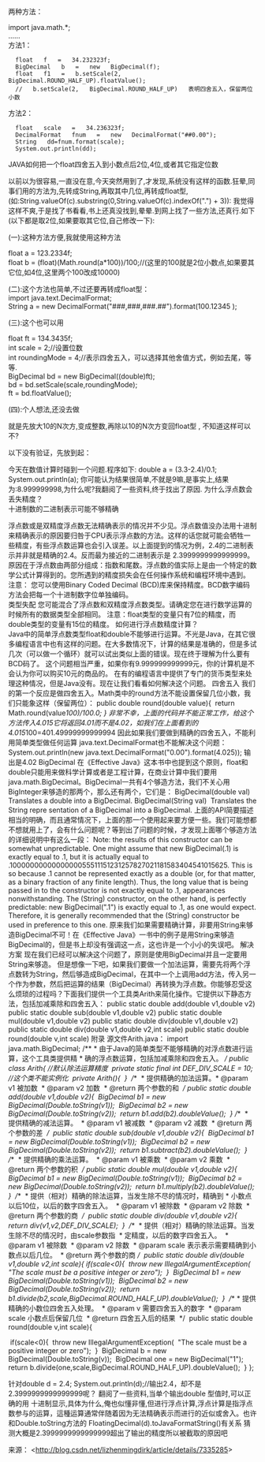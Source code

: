 两种方法：

import   java.math.*;  
  ……  
  方法1：  

```
  float   f   =   34.232323f;  
  BigDecimal   b   =   new   BigDecimal(f);  
  float   f1   =   b.setScale(2,   BigDecimal.ROUND_HALF_UP).floatValue();  
  //   b.setScale(2,   BigDecimal.ROUND_HALF_UP)   表明四舍五入，保留两位小数
```

  方法2：  

```
  float   scale   =   34.236323f;  
  DecimalFormat   fnum   =   new   DecimalFormat("##0.00");  
  String   dd=fnum.format(scale);      
  System.out.println(dd);  
```







JAVA如何把一个float四舍五入到小数点后2位,4位,或者其它指定位数

​        以前以为很容易,一直没在意,今天突然用到了,才发现,系统没有这样的函数.狂晕,同事们用的方法为,先转成String,再取其中几位,再转成float型,(如:String.valueOf(c).substring(0,String.valueOf(c).indexOf(".")   +   3)): 我觉得这样不爽,于是找了书看看,书上还真没找到,晕晕.到网上找了一些方法,还真行.如下(以下都是取2位,如果要取其它位,自己修改一下):

 (一):这种方法方便,我就使用这种方法

   float   a   =   123.2334f;  
   float   b   =   (float)(Math.round(a*100))/100;//(这里的100就是2位小数点,如果要其它位,如4位,这里两个100改成10000)

(二):这个方法也简单,不过还要再转成float型：  
  import   java.text.DecimalFormat;       
  String   a   =   new   DecimalFormat("###,###,###.##").format(100.12345   );

(三):这个也可以用

float   ft   =   134.3435f;  
  int   scale   =   2;//设置位数  
  int   roundingMode   =   4;//表示四舍五入，可以选择其他舍值方式，例如去尾，等等.  
  BigDecimal   bd   =   new   BigDecimal((double)ft);  
  bd   =   bd.setScale(scale,roundingMode);  
  ft   =   bd.floatValue();  

(四):个人想法,还没去做

就是先放大10的N次方,变成整数,再除以10的N次方变回float型 , 不知道这样可以不?

 

 

以下没有验证，先放到起：

今天在数值计算时碰到一个问题.程序如下:
double a = (3.3-2.4)/0.1;
System.out.println(a);
你可能认为结果很简单,不就是9嘛,是事实上,结果为:8.999999998,为什么呢?我翻阅了一些资料,终于找出了原因.
为什么浮点数会丢失精度？  
十进制数的二进制表示可能不够精确

浮点数或是双精度浮点数无法精确表示的情况并不少见。浮点数值没办法用十进制来精确表示的原因要归咎于CPU表示浮点数的方法。这样的话您就可能会牺牲一些精度，有些浮点数运算也会引入误差。以上面提到的情况为例，2.4的二进制表示并非就是精确的2.4。反而最为接近的二进制表示是 2.3999999999999999。原因在于浮点数由两部分组成：指数和尾数。浮点数的值实际上是由一个特定的数学公式计算得到的。您所遇到的精度损失会在任何操作系统和编程环境中遇到。
注意： 您可以使用Binary Coded Decimal (BCD)库来保持精度。BCD数字编码方法会把每一个十进制数字位单独编码。  
类型失配
您可能混合了浮点数和双精度浮点数类型。请确定您在进行数学运算的时候所有的数据类型全部相同。
注意：float类型的变量只有7位的精度，而double类型的变量有15位的精度。 
如何进行浮点数精度计算？             
​      Java中的简单浮点数类型float和double不能够进行运算。不光是Java，在其它很多编程语言中也有这样的问题。在大多数情况下，计算的结果是准确的，但是多试几次（可以做一个循环）就可以试出类似上面的错误。现在终于理解为什么要有BCD码了。
这个问题相当严重，如果你有9.999999999999元，你的计算机是不会认为你可以购买10元的商品的。
在有的编程语言中提供了专门的货币类型来处理这种情况，但是Java没有。现在让我们看看如何解决这个问题。
四舍五入
我们的第一个反应是做四舍五入。Math类中的round方法不能设置保留几位小数，我们只能象这样（保留两位）：
public double round(double value){
​    return Math.round(value*100)/100.0;
}
非常不幸，上面的代码并不能正常工作，给这个方法传入4.015它将返回4.01而不是4.02，如我们在上面看到的
4.015*100=401.49999999999994
因此如果我们要做到精确的四舍五入，不能利用简单类型做任何运算
java.text.DecimalFormat也不能解决这个问题：
System.out.println(new java.text.DecimalFormat("0.00").format(4.025));
输出是4.02
BigDecimal
在《Effective Java》这本书中也提到这个原则，float和double只能用来做科学计算或者是工程计算，在商业计算中我们要用java.math.BigDecimal。BigDecimal一共有4个够造方法，我们不关心用BigInteger来够造的那两个，那么还有两个，它们是：
BigDecimal(double val) 
​          Translates a double into a BigDecimal. 
BigDecimal(String val) 
​          Translates the String repre sentation of a BigDecimal into a BigDecimal.
上面的API简要描述相当的明确，而且通常情况下，上面的那一个使用起来要方便一些。我们可能想都不想就用上了，会有什么问题呢？等到出了问题的时候，才发现上面哪个够造方法的详细说明中有这么一段：
Note: the results of this constructor can be somewhat unpredictable. One might assume that new BigDecimal(.1) is exactly equal to .1, but it is actually equal to .1000000000000000055511151231257827021181583404541015625. This is so because .1 cannot be represented exactly as a double (or, for that matter, as a binary fraction of any finite length). Thus, the long value that is being passed in to the constructor is not exactly equal to .1, appearances nonwithstanding.
The (String) constructor, on the other hand, is perfectly predictable: new BigDecimal(".1") is exactly equal to .1, as one would expect. Therefore, it is generally recommended that the (String) constructor be used in preference to this one.
原来我们如果需要精确计算，非要用String来够造BigDecimal不可！在《Effective Java》一书中的例子是用String来够造BigDecimal的，但是书上却没有强调这一点，这也许是一个小小的失误吧。
解决方案
现在我们已经可以解决这个问题了，原则是使用BigDecimal并且一定要用String来够造。
但是想像一下吧，如果我们要做一个加法运算，需要先将两个浮点数转为String，然后够造成BigDecimal，在其中一个上调用add方法，传入另一个作为参数，然后把运算的结果（BigDecimal）再转换为浮点数。你能够忍受这么烦琐的过程吗？下面我们提供一个工具类Arith来简化操作。它提供以下静态方法，包括加减乘除和四舍五入：
public static double add(double v1,double v2)
public static double sub(double v1,double v2)
public static double mul(double v1,double v2)
public static double div(double v1,double v2)
public static double div(double v1,double v2,int scale)
public static double round(double v,int scale)
附录
源文件Arith.java：
import java.math.BigDecimal;
/**
\* 由于Java的简单类型不能够精确的对浮点数进行运算，这个工具类提供精
\* 确的浮点数运算，包括加减乘除和四舍五入。
*/
public class Arith{
​    //默认除法运算精度
​    private static final int DEF_DIV_SCALE = 10;
​    //这个类不能实例化
​    private Arith(){
​    }
​    /**
​     * 提供精确的加法运算。
​     * @param v1 被加数
​     * @param v2 加数
​     * @return 两个参数的和
​     */
​    public static double add(double v1,double v2){
​        BigDecimal b1 = new BigDecimal(Double.toString(v1));
​        BigDecimal b2 = new BigDecimal(Double.toString(v2));
​        return b1.add(b2).doubleValue();
​    }
​    /**
​     * 提供精确的减法运算。
​     * @param v1 被减数
​     * @param v2 减数
​     * @return 两个参数的差
​     */
​    public static double sub(double v1,double v2){
​        BigDecimal b1 = new BigDecimal(Double.toString(v1));
​        BigDecimal b2 = new BigDecimal(Double.toString(v2));
​        return b1.subtract(b2).doubleValue();
​    } 
​    /**
​     * 提供精确的乘法运算。
​     * @param v1 被乘数
​     * @param v2 乘数
​     * @return 两个参数的积
​     */
​    public static double mul(double v1,double v2){
​        BigDecimal b1 = new BigDecimal(Double.toString(v1));
​        BigDecimal b2 = new BigDecimal(Double.toString(v2));
​        return b1.multiply(b2).doubleValue();
​    }
​    /**
​     * 提供（相对）精确的除法运算，当发生除不尽的情况时，精确到
​     * 小数点以后10位，以后的数字四舍五入。
​     * @param v1 被除数
​     * @param v2 除数
​     * @return 两个参数的商
​     */
​    public static double div(double v1,double v2){
​        return div(v1,v2,DEF_DIV_SCALE);
​    }
​    /**
​     * 提供（相对）精确的除法运算。当发生除不尽的情况时，由scale参数指
​     * 定精度，以后的数字四舍五入。
​     * @param v1 被除数
​     * @param v2 除数
​     * @param scale 表示表示需要精确到小数点以后几位。
​     * @return 两个参数的商
​     */
​    public static double div(double v1,double v2,int scale){
​        if(scale<0){
​            throw new IllegalArgumentException(
​                "The scale must be a positive integer or zero");
​        }
​        BigDecimal b1 = new BigDecimal(Double.toString(v1));
​        BigDecimal b2 = new BigDecimal(Double.toString(v2));
​        return b1.divide(b2,scale,BigDecimal.ROUND_HALF_UP).doubleValue();
​    }
​    /**
​     * 提供精确的小数位四舍五入处理。
​     * @param v 需要四舍五入的数字
​     * @param scale 小数点后保留几位
​     * @return 四舍五入后的结果
​     */
​    public static double round(double v,int scale){

​        if(scale<0){
​            throw new IllegalArgumentException(
​                "The scale must be a positive integer or zero");
​        }
​        BigDecimal b = new BigDecimal(Double.toString(v));
​        BigDecimal one = new BigDecimal("1");
​        return b.divide(one,scale,BigDecimal.ROUND_HALF_UP).doubleValue();
​    }
};

针对double d = 2.4; 
System.out.println(d);//输出2.4，却不是2.3999999999999999呢？
翻阅了一些资料,当单个输出double 型值时,可以正确的用 十进制显示,具体为什么,俺也似懂非懂,但进行浮点计算,浮点计算是指浮点数参与的运算，這種运算通常伴随着因为无法精确表示而进行的近似或舍入。也许和Double.toString方法的 FloatingDecimal(d).toJavaFormatString()有关系
猜测大概是2.3999999999999999超出了输出的精度所以被截取的原因吧

来源： <<http://blog.csdn.net/lizhenmingdirk/article/details/7335285>>

 